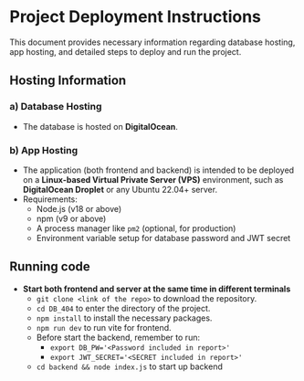 # Project Deployment Instructions

This document provides necessary information regarding database hosting, app hosting, and detailed steps to deploy and run the project.



## Hosting Information

### a) Database Hosting

- The database is hosted on **DigitalOcean**.

### b) App Hosting

- The application (both frontend and backend) is intended to be deployed on a **Linux-based Virtual Private Server (VPS)** environment, such as **DigitalOcean Droplet** or any Ubuntu 22.04+ server.
- Requirements:
    - Node.js (v18 or above)
    - npm (v9 or above)
    - A process manager like `pm2` (optional, for production)
    - Environment variable setup for database password and JWT secret

## Running code

- **Start both frontend and server at the same time in different terminals**
    - ```git clone <link of the repo>``` to download the repository.
    - ```cd DB_404``` to enter the directory of the project.
    - ```npm install``` to install the necessary packages.
    - ```npm run dev``` to run vite for frontend.
    - Before start the backend, remember to run:
        - ```export DB_PW='<Password included in report>'```
        - ```export JWT_SECRET='<SECRET included in report>'```
    - ```cd backend && node index.js``` to start up backend